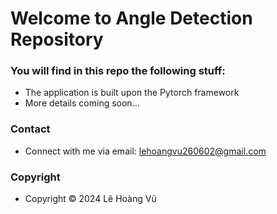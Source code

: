 # Welcome to Angle Detection Repository

### You will find in this repo the following stuff:

* The application is built upon the Pytorch framework
* More details coming soon...

### Contact

* Connect with me via email: lehoangvu260602@gmail.com

### Copyright

* Copyright &#169; 2024 Lê Hoàng Vũ
